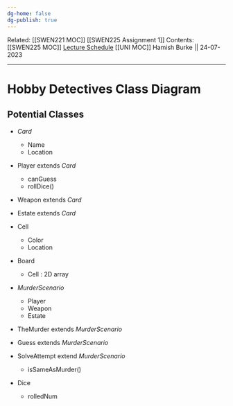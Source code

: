 ```yaml
---
dg-home: false
dg-publish: true
---
```

Related: [[SWEN221 MOC]] [[SWEN225 Assignment 1]]
Contents: [[SWEN225 MOC]]
[Lecture Schedule](https://ecs.wgtn.ac.nz/Courses/SWEN225_2023T2/CourseSchedule)
[[UNI MOC]]
Hamish Burke || 24-07-2023
***

# Hobby Detectives Class Diagram

## Potential Classes

- *Card*
	- Name
	- Location

- Player extends *Card*
	- canGuess
	- rollDice()

- Weapon extends *Card*

- Estate extends *Card*

- Cell
	- Color
	- Location

- Board
	- Cell : 2D array

- *MurderScenario*
	- Player
	- Weapon
	- Estate

- TheMurder extends *MurderScenario*

- Guess extends *MurderScenario*

- SolveAttempt extend *MurderScenario*
	- isSameAsMurder()

- Dice
	- rolledNum
